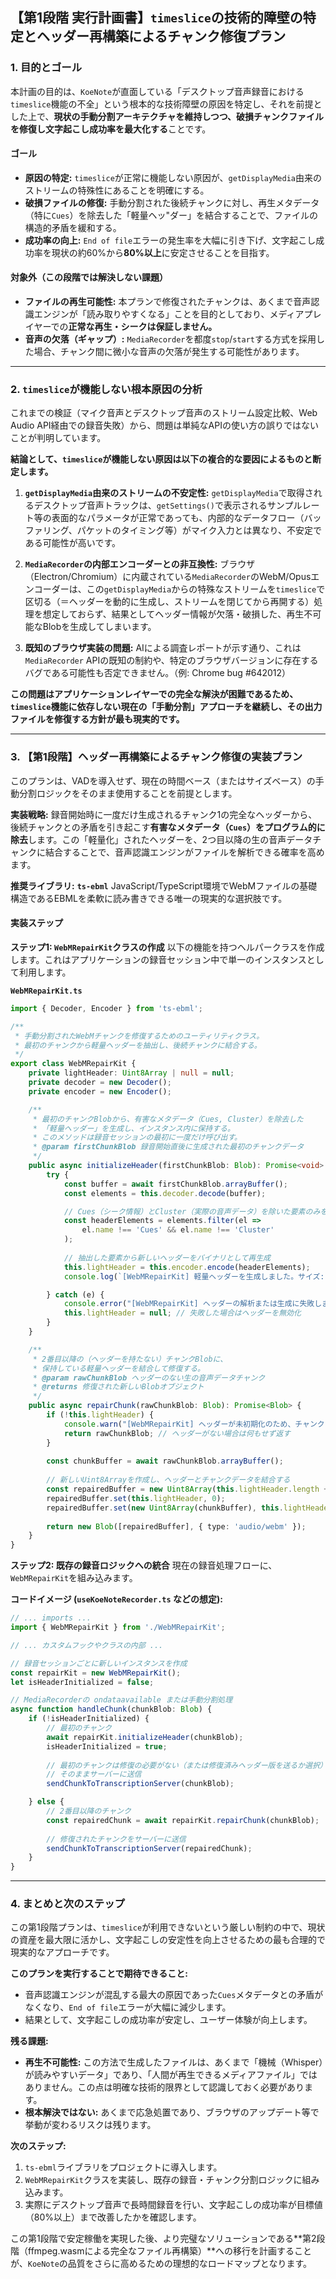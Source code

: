 ## 【第1段階 実行計画書】`timeslice`の技術的障壁の特定とヘッダー再構築によるチャンク修復プラン

### 1. 目的とゴール

本計画の目的は、`KoeNote`が直面している「デスクトップ音声録音における`timeslice`機能の不全」という根本的な技術障壁の原因を特定し、それを前提とした上で、**現状の手動分割アーキテクチャを維持しつつ、破損チャンクファイルを修復し文字起こし成功率を最大化する**ことです。

#### **ゴール**
*   **原因の特定:** `timeslice`が正常に機能しない原因が、`getDisplayMedia`由来のストリームの特殊性にあることを明確にする。
*   **破損ファイルの修復:** 手動分割された後続チャンクに対し、再生メタデータ（特に`Cues`）を除去した「軽量ヘッ"ダー」を結合することで、ファイルの構造的矛盾を緩和する。
*   **成功率の向上:** `End of file`エラーの発生率を大幅に引き下げ、文字起こし成功率を現状の約60%から**80%以上**に安定させることを目指す。

#### **対象外（この段階では解決しない課題）**
*   **ファイルの再生可能性:** 本プランで修復されたチャンクは、あくまで音声認識エンジンが「読み取りやすくなる」ことを目的としており、メディアプレイヤーでの**正常な再生・シークは保証しません。**
*   **音声の欠落（ギャップ）:** `MediaRecorder`を都度`stop`/`start`する方式を採用した場合、チャンク間に微小な音声の欠落が発生する可能性があります。

---

### 2. `timeslice`が機能しない根本原因の分析

これまでの検証（マイク音声とデスクトップ音声のストリーム設定比較、Web Audio API経由での録音失敗）から、問題は単純なAPIの使い方の誤りではないことが判明しています。

**結論として、`timeslice`が機能しない原因は以下の複合的な要因によるものと断定します。**

1.  **`getDisplayMedia`由来のストリームの不安定性:**
    `getDisplayMedia`で取得されるデスクトップ音声トラックは、`getSettings()`で表示されるサンプルレート等の表面的なパラメータが正常であっても、内部的なデータフロー（バッファリング、パケットのタイミング等）がマイク入力とは異なり、不安定である可能性が高いです。

2.  **`MediaRecorder`の内部エンコーダーとの非互換性:**
    ブラウザ（Electron/Chromium）に内蔵されている`MediaRecorder`のWebM/Opusエンコーダーは、この`getDisplayMedia`からの特殊なストリームを`timeslice`で区切る（＝ヘッダーを動的に生成し、ストリームを閉じてから再開する）処理を想定しておらず、結果としてヘッダー情報が欠落・破損した、再生不可能なBlobを生成してしまいます。

3.  **既知のブラウザ実装の問題:**
    AIによる調査レポートが示す通り、これは`MediaRecorder` APIの既知の制約や、特定のブラウザバージョンに存在するバグである可能性も否定できません。（例: Chrome bug #642012）

**この問題はアプリケーションレイヤーでの完全な解決が困難であるため、`timeslice`機能に依存しない現在の「手動分割」アプローチを継続し、その出力ファイルを修復する方針が最も現実的です。**

---

### 3. 【第1段階】ヘッダー再構築によるチャンク修復の実装プラン

このプランは、VADを導入せず、現在の時間ベース（またはサイズベース）の手動分割ロジックをそのまま使用することを前提とします。

**実装戦略:**
録音開始時に一度だけ生成されるチャンク1の完全なヘッダーから、後続チャンクとの矛盾を引き起こす**有害なメタデータ（`Cues`）をプログラム的に除去**します。この「軽量化」されたヘッダーを、2つ目以降の生の音声データチャンクに結合することで、音声認識エンジンがファイルを解析できる確率を高めます。

**推奨ライブラリ:** **`ts-ebml`**
JavaScript/TypeScript環境でWebMファイルの基礎構造であるEBMLを柔軟に読み書きできる唯一の現実的な選択肢です。

#### **実装ステップ**

**ステップ1: `WebMRepairKit`クラスの作成**
以下の機能を持つヘルパークラスを作成します。これはアプリケーションの録音セッション中で単一のインスタンスとして利用します。

**`WebMRepairKit.ts`**
```typescript
import { Decoder, Encoder } from 'ts-ebml';

/**
 * 手動分割されたWebMチャンクを修復するためのユーティリティクラス。
 * 最初のチャンクから軽量ヘッダーを抽出し、後続チャンクに結合する。
 */
export class WebMRepairKit {
    private lightHeader: Uint8Array | null = null;
    private decoder = new Decoder();
    private encoder = new Encoder();

    /**
     * 最初のチャンクBlobから、有害なメタデータ（Cues, Cluster）を除去した
     * 「軽量ヘッダー」を生成し、インスタンス内に保持する。
     * このメソッドは録音セッションの最初に一度だけ呼び出す。
     * @param firstChunkBlob 録音開始直後に生成された最初のチャンクデータ
     */
    public async initializeHeader(firstChunkBlob: Blob): Promise<void> {
        try {
            const buffer = await firstChunkBlob.arrayBuffer();
            const elements = this.decoder.decode(buffer);

            // Cues（シーク情報）とCluster（実際の音声データ）を除いた要素のみを抽出
            const headerElements = elements.filter(el => 
                el.name !== 'Cues' && el.name !== 'Cluster'
            );
            
            // 抽出した要素から新しいヘッダーをバイナリとして再生成
            this.lightHeader = this.encoder.encode(headerElements);
            console.log(`[WebMRepairKit] 軽量ヘッダーを生成しました。サイズ: ${this.lightHeader.byteLength} bytes`);

        } catch (e) {
            console.error("[WebMRepairKit] ヘッダーの解析または生成に失敗しました:", e);
            this.lightHeader = null; // 失敗した場合はヘッダーを無効化
        }
    }

    /**
     * 2番目以降の（ヘッダーを持たない）チャンクBlobに、
     * 保持している軽量ヘッダーを結合して修復する。
     * @param rawChunkBlob ヘッダーのない生の音声データチャンク
     * @returns 修復された新しいBlobオブジェクト
     */
    public async repairChunk(rawChunkBlob: Blob): Promise<Blob> {
        if (!this.lightHeader) {
            console.warn("[WebMRepairKit] ヘッダーが未初期化のため、チャンクを修復できません。");
            return rawChunkBlob; // ヘッダーがない場合は何もせず返す
        }
        
        const chunkBuffer = await rawChunkBlob.arrayBuffer();
        
        // 新しいUint8Arrayを作成し、ヘッダーとチャンクデータを結合する
        const repairedBuffer = new Uint8Array(this.lightHeader.length + chunkBuffer.byteLength);
        repairedBuffer.set(this.lightHeader, 0);
        repairedBuffer.set(new Uint8Array(chunkBuffer), this.lightHeader.length);
        
        return new Blob([repairedBuffer], { type: 'audio/webm' });
    }
}
```

**ステップ2: 既存の録音ロジックへの統合**
現在の録音処理フローに、`WebMRepairKit`を組み込みます。

**コードイメージ (`useKoeNoteRecorder.ts` などの想定):**
```typescript
// ... imports ...
import { WebMRepairKit } from './WebMRepairKit';

// ... カスタムフックやクラスの内部 ...

// 録音セッションごとに新しいインスタンスを作成
const repairKit = new WebMRepairKit();
let isHeaderInitialized = false;

// MediaRecorderの ondataavailable または手動分割処理
async function handleChunk(chunkBlob: Blob) {
    if (!isHeaderInitialized) {
        // 最初のチャンク
        await repairKit.initializeHeader(chunkBlob);
        isHeaderInitialized = true;
        
        // 最初のチャンクは修復の必要がない（または修復済みヘッダー版を送るか選択）
        // そのままサーバーに送信
        sendChunkToTranscriptionServer(chunkBlob);

    } else {
        // 2番目以降のチャンク
        const repairedChunk = await repairKit.repairChunk(chunkBlob);
        
        // 修復されたチャンクをサーバーに送信
        sendChunkToTranscriptionServer(repairedChunk);
    }
}
```

---

### 4. まとめと次のステップ

この第1段階プランは、`timeslice`が利用できないという厳しい制約の中で、現状の資産を最大限に活かし、文字起こしの安定性を向上させるための最も合理的で現実的なアプローチです。

**このプランを実行することで期待できること:**
*   音声認識エンジンが混乱する最大の原因であった`Cues`メタデータとの矛盾がなくなり、`End of file`エラーが大幅に減少します。
*   結果として、文字起こしの成功率が安定し、ユーザー体験が向上します。

**残る課題:**
*   **再生不可能性:** この方法で生成したファイルは、あくまで「機械（Whisper）が読みやすいデータ」であり、「人間が再生できるメディアファイル」ではありません。この点は明確な技術的限界として認識しておく必要があります。
*   **根本解決ではない:** あくまで応急処置であり、ブラウザのアップデート等で挙動が変わるリスクは残ります。

**次のステップ:**
1.  `ts-ebml`ライブラリをプロジェクトに導入します。
2.  `WebMRepairKit`クラスを実装し、既存の録音・チャンク分割ロジックに組み込みます。
3.  実際にデスクトップ音声で長時間録音を行い、文字起こしの成功率が目標値（80%以上）まで改善したかを確認します。

この第1段階で安定稼働を実現した後、より完璧なソリューションである**第2段階（ffmpeg.wasmによる完全なファイル再構築）**への移行を計画することが、`KoeNote`の品質をさらに高めるための理想的なロードマップとなります。
